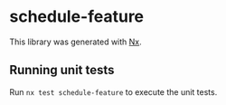 # schedule-feature

This library was generated with [Nx](https://nx.dev).

## Running unit tests

Run `nx test schedule-feature` to execute the unit tests.
